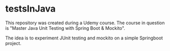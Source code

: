 # testsInJava
This repository was created during a Udemy course. The course in question is "Master Java Unit Testing with Spring Boot & Mockito".

The idea is to experiment JUnit testing and mockito on a simple Springboot project.
